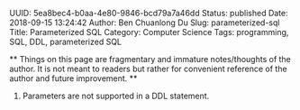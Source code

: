 UUID: 5ea8bec4-b0aa-4e80-9846-bcd79a7a46dd
Status: published
Date: 2018-09-15 13:24:42
Author: Ben Chuanlong Du
Slug: parameterized-sql
Title: Parameterized SQL
Category: Computer Science
Tags: programming, SQL, DDL, parameterized SQL

**
Things on this page are
fragmentary and immature notes/thoughts of the author.
It is not meant to readers
but rather for convenient reference of the author and future improvement.
**

1. Parameters are not supported in a DDL statement.